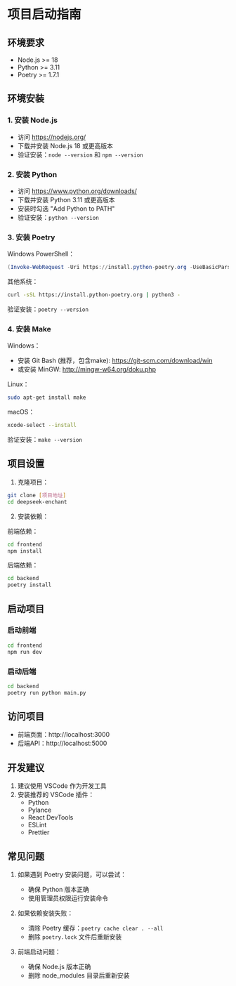 # 项目启动指南

## 环境要求

- Node.js >= 18
- Python >= 3.11
- Poetry >= 1.7.1

## 环境安装

### 1. 安装 Node.js
- 访问 https://nodejs.org/
- 下载并安装 Node.js 18 或更高版本
- 验证安装：`node --version` 和 `npm --version`

### 2. 安装 Python
- 访问 https://www.python.org/downloads/
- 下载并安装 Python 3.11 或更高版本
- 安装时勾选 "Add Python to PATH"
- 验证安装：`python --version`

### 3. 安装 Poetry
Windows PowerShell：
```powershell
(Invoke-WebRequest -Uri https://install.python-poetry.org -UseBasicParsing).Content | py -
```

其他系统：
```bash
curl -sSL https://install.python-poetry.org | python3 -
```

验证安装：`poetry --version`

### 4. 安装 Make
Windows：
- 安装 Git Bash (推荐，包含make): https://git-scm.com/download/win
- 或安装 MinGW: http://mingw-w64.org/doku.php

Linux：
```bash
sudo apt-get install make
```

macOS：
```bash
xcode-select --install
```

验证安装：`make --version`

## 项目设置

1. 克隆项目：
```bash
git clone [项目地址]
cd deepseek-enchant
```

2. 安装依赖：

前端依赖：
```bash
cd frontend
npm install
```

后端依赖：
```bash
cd backend
poetry install
```

## 启动项目

### 启动前端
```bash
cd frontend
npm run dev
```

### 启动后端
```bash
cd backend
poetry run python main.py
```

## 访问项目

- 前端页面：http://localhost:3000
- 后端API：http://localhost:5000

## 开发建议

1. 建议使用 VSCode 作为开发工具
2. 安装推荐的 VSCode 插件：
   - Python
   - Pylance
   - React DevTools
   - ESLint
   - Prettier

## 常见问题

1. 如果遇到 Poetry 安装问题，可以尝试：
   - 确保 Python 版本正确
   - 使用管理员权限运行安装命令
   
2. 如果依赖安装失败：
   - 清除 Poetry 缓存：`poetry cache clear . --all`
   - 删除 `poetry.lock` 文件后重新安装

3. 前端启动问题：
   - 确保 Node.js 版本正确
   - 删除 node_modules 目录后重新安装
